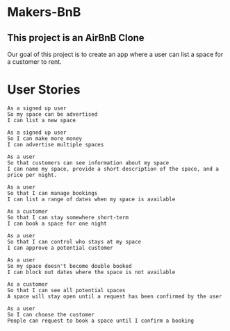# Makers-BnB

## This project is an AirBnB Clone  
Our goal of this project is to create an app where a user can list a space for a customer to rent.


# User Stories

```
As a signed up user
So my space can be advertised
I can list a new space
```
```
As a signed up user
So I can make more money
I can advertise multiple spaces
```

```
As a user
So that customers can see information about my space
I can name my space, provide a short description of the space, and a price per night.
```
```
As a user
So that I can manage bookings
I can list a range of dates when my space is available
```
```
As a customer
So that I can stay somewhere short-term
I can book a space for one night
```
```
As a user
So that I can control who stays at my space
I can approve a potential customer
```
```
As a user
So my space doesn't become double booked
I can block out dates where the space is not available
```
```
As a customer
So that I can see all potential spaces
A space will stay open until a request has been confirmed by the user
```
```
As a user
So I can choose the customer
People can request to book a space until I confirm a booking
```